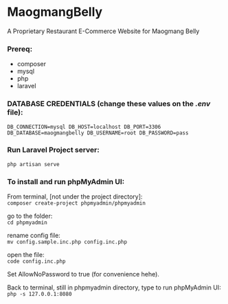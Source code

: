 # MaogmangBelly
A Proprietary Restaurant E-Commerce Website for Maogmang Belly

### Prereq:
 - composer
 - mysql
 - php
 - laravel
 
 ### DATABASE CREDENTIALS (change these values on the ***.env*** file):
<code>DB_CONNECTION=mysql
  DB_HOST=localhost
 DB_PORT=3306
 DB_DATABASE=maogmangbelly
 DB_USERNAME=root
 DB_PASSWORD=pass</code>
 
 
 ### Run Laravel Project server:  
<code>php artisan serve </code>

### To install and run phpMyAdmin UI:  

From terminal, [not under the project directory]:  
<code>composer create-project phpmyadmin/phpmyadmin</code>

go to the folder:  
<code>cd phpmyadmin</code>  

rename config file:  
<code>mv config.sample.inc.php config.inc.php</code>  

open the file:  
<code>code config.inc.php</code>  

Set AllowNoPassword to true (for convenience hehe).  

Back to terminal, still in phpmyadmin directory, type to run phpMyAdmin UI:    
<code>php -s 127.0.0.1:8080</code>



